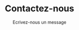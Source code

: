 ---
layout: contact

lang: fr
namespace: contact
permalink: /fr/contact/

title: Contactez-nous
subtitle: Ecrivez-nous un message
hero-image: /assets/img/jpg/1920/facade-1211.jpg
hero-style: overlay
---